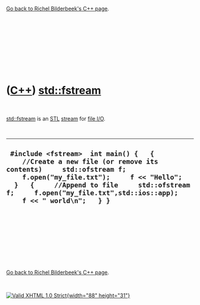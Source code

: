

[Go back to Richel Bilderbeek's C++ page](Cpp.htm).

 

 

 

 

 

([C++](Cpp.htm)) [std::fstream](CppFstream.htm)
===============================================

 

[std::fstream](CppFstream.htm) is an [STL](CppStl.htm)
[stream](CppStream.htm) for [file I/O](CppFileIo.htm).

 

  ----------------------------------------------------------------------------------------------------------------------------------------------------------------------------------------------------------------------------------------------------------------------------------
  ` #include <fstream>  int main() {   {     //Create a new file (or remove its contents)     std::ofstream f;     f.open("my_file.txt");     f << "Hello";   }   {     //Append to file     std::ofstream f;     f.open("my_file.txt",std::ios::app);     f << " world\n";   } }`
  ----------------------------------------------------------------------------------------------------------------------------------------------------------------------------------------------------------------------------------------------------------------------------------

 

 

 

 

 

[Go back to Richel Bilderbeek's C++ page](Cpp.htm).



 

[![Valid XHTML 1.0 Strict](valid-xhtml10.png){width="88"
height="31"}](http://validator.w3.org/check?uri=referer)
